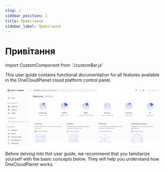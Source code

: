 ```yaml
---
slug: /
sidebar_position: 1
title: Привітання
sidebar_label: Привітання
---
```


# Привітання

import CustomComponent from './customBar.js'

This user guide contains functional documentation for all features available in the OneCloudPlanet cloud platform control panel.

![](./img/i-welcome-en.jpg)

<CustomComponent/>

Before delving into this user guide, we recommend that you familiarize yourself with the basic concepts below. They will help you understand how OneCloudPlanet works.